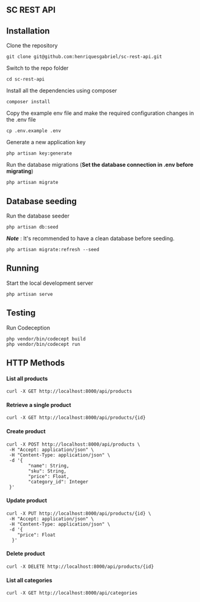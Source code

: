 ## SC REST API

## Installation

Clone the repository

    git clone git@github.com:henriquesgabriel/sc-rest-api.git

Switch to the repo folder

    cd sc-rest-api

Install all the dependencies using composer

    composer install

Copy the example env file and make the required configuration changes in the .env file

    cp .env.example .env

Generate a new application key

    php artisan key:generate

Run the database migrations (**Set the database connection in .env before migrating**)

    php artisan migrate

## Database seeding

Run the database seeder

    php artisan db:seed

**_Note_** : It's recommended to have a clean database before seeding.

    php artisan migrate:refresh --seed

## Running

Start the local development server

    php artisan serve

## Testing

Run Codeception

    php vendor/bin/codecept build
    php vendor/bin/codecept run

## HTTP Methods

#### List all products

```console
curl -X GET http://localhost:8000/api/products
```

#### Retrieve a single product

```console
curl -X GET http://localhost:8000/api/products/{id}
```

#### Create product

```console
curl -X POST http://localhost:8000/api/products \
 -H "Accept: application/json" \
 -H "Content-Type: application/json" \
 -d '{
        "name": String,
        "sku": String,
        "price": Float,
        "category_id": Integer
 }'
```

#### Update product

```console
curl -X PUT http://localhost:8000/api/products/{id} \
 -H "Accept: application/json" \
 -H "Content-Type: application/json" \
 -d '{
    "price": Float
  }'
```

#### Delete product

```console
curl -X DELETE http://localhost:8000/api/products/{id}

```

#### List all categories

```console
curl -X GET http://localhost:8000/api/categories

```
